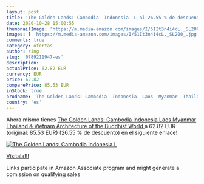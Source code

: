 ```yaml
---
layout: post
title: 'The Golden Lands: Cambodia  Indonesia  L al 26.55 % de descuento'
date: 2020-10-28 15:00:55
thumbnailImage: 'https://m.media-amazon.com/images/I/51It3n4i4cL._SL200_.jpg'
images: [ 'https://m.media-amazon.com/images/I/51It3n4i4cL._SL200_.jpg' ]
comments: true
category: ofertas
author: ring
slug: '0789211947-es'
description:
actualPrice: 62.82 EUR
currency: EUR
price: 62.82
comparePrice: 85.53 EUR
inStock: true
prodname: 'The Golden Lands: Cambodia  Indonesia  Laos  Myanmar  Thailand & Vietnam  Architecture of the Buddhist World '
country: 'es'
---
```


Ahora mismo tienes [The Golden Lands: Cambodia  Indonesia  Laos  Myanmar  Thailand & Vietnam  Architecture of the Buddhist World ](https://www.amazon.es/dp/0789211947/?tag=tolees-21) a 62.82 EUR (original: 85.53 EUR) (26.55 %  de descuento) en el siguiente enlace!

[![The Golden Lands: Cambodia  Indonesia  L](https://m.media-amazon.com/images/I/51It3n4i4cL._SL200_.jpg)](https://www.amazon.es/dp/0789211947/?tag=tolees-21)

[Visítala!!!](https://www.amazon.es/dp/0789211947/?tag=tolees-21)

Links participate in Amazon Associate program and might generate a comission on qualifying sales
